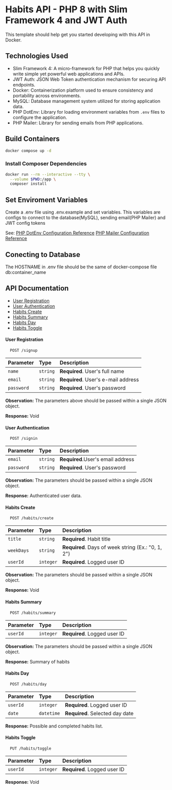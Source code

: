 # Habits API - PHP 8 with Slim Framework 4 and JWT Auth 

This template should help get you started developing with this API in Docker.

## Technologies Used

- Slim Framework 4: A micro-framework for PHP that helps you quickly write simple yet powerful web applications and APIs.
- JWT Auth: JSON Web Token authentication mechanism for securing API endpoints.
- Docker: Containerization platform used to ensure consistency and portability across environments.
- MySQL: Database management system utilized for storing application data.
- PHP DotEnv: Library for loading environment variables from `.env` files to configure the application.
- PHP Mailer: Library for sending emails from PHP applications.

## Build Containers

```sh
docker compose up -d
```

### Install Composer Dependencies

```sh
docker run --rm --interactive --tty \
  --volume $PWD:/app \
  composer install
```

## Set Enviroment Variables

Create a .env file using .env.example and set variables. This variables are configs to connect to the database(MySQL), sending email(PHP Mailer) and JWT config tokens

See: 
[PHP DotEnv Configuration Reference](https://github.com/vlucas/phpdotenv)
[PHP Mailer Configuration Reference](https://github.com/PHPMailer/PHPMailer)

## Conecting to Database

The HOSTNAME in .env file should be the same of docker-compose file db:container_name

## API Documentation

- [User Registration](#user-registration)
- [User Authentication](#user-authentication)
- [Habits Create](#habits-create)
- [Habits Summary](#habits-summary)
- [Habits Day](#habits-day)
- [Habits Toggle](#habits-toggle)

#### User Registration

```http
  POST /signup
```

| Parameter  | Type     | Description                                             |
| :--------  | :------- | :------------------------------------------------------ |
| `name`     | `string` | **Required**. User's full name                          |
| `email`    | `string` | **Required**. User's e-mail address                     |
| `password` | `string` | **Required**. User's password                           |

**Observation:** The parameters above should be passed within a single JSON object.

**Response:** Void

#### User Authentication

```http
  POST /signin
```

| Parameter  | Type     | Description                                             |
| :--------  | :------- | :------------------------------------------------------ |
| `email`    | `string` | **Required**.User's email address                       |
| `password` | `string` | **Required**. User's password                           |

**Observation:** The parameters should be passed within a single JSON object.

**Response:** Authenticated user data.

#### Habits Create

```http
  POST /habits/create
```

| Parameter  | Type      | Description                                         |
| :--------- | :-------- | :-------------------------------------------------- |
| `title`    | `string`  | **Required**. Habit title                           |
| `weekDays` | `string`  | **Required**. Days of week string (Ex.: "0, 1, 2")  |
| `userId`   | `integer` | **Required**. Logged user ID                        |

**Observation:** The parameters should be passed within a single JSON object.

**Response:** Void

#### Habits Summary

```http
  POST /habits/summary
```

| Parameter  | Type      | Description                                        |
| :--------- | :-------- | :------------------------------------------------- |
| `userId`   | `integer` | **Required**. Logged user ID                       |

**Observation:** The parameters should be passed within a single JSON object.

**Response:** Summary of habits

#### Habits Day

```http
  POST /habits/day
```

| Parameter | Type       | Description                                        |
| :-------- | :--------- | :------------------------------------------------- |
| `userId`  | `integer`  | **Required**. Logged user ID                       |
| `date`    | `datetime` | **Required**. Selected day date                    |

**Response:** Possible and completed habits list.

#### Habits Toggle

```http
  PUT /habits/toggle
```

| Parameter | Type       | Description                                        |
| :-------- | :--------- | :------------------------------------------------- |
| `userId`  | `integer`  | **Required**. Logged user ID                       |

**Response:** Void